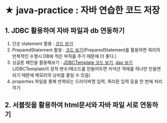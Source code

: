 # ★ java-practice : 자바 연습한 코드 저장
## 1. JDBC 활용하여 자바 파일과 db 연동하기   
1. 단순 statement 활용 : [코드 보기](https://github.com/junu0516/java-practice/blob/main/java%26sql%20%EC%97%B0%EB%8F%99%ED%95%98%EA%B8%B0/01_Statement/src/com/kh/member/model/dao/MemberDAO.java)
2. PreparedStatement 활용 : [코드 보기](https://github.com/junu0516/java-practice/blob/main/java%26sql%20%EC%97%B0%EB%8F%99%ED%95%98%EA%B8%B0/02_PreparedStatement/src/com/kh/member/model/dao/MemberDAO.java)(PreparedStatement를 활용하면 쿼리의 반복적인 수행시 DB에 적은 부하를 주기 때문에 더 좋다.)   
3. 싱글톤 패턴을 활용해보기 : [JDBCTemplate 코드 보기](https://github.com/junu0516/java-practice/blob/main/java%26sql%20%EC%97%B0%EB%8F%99%ED%95%98%EA%B8%B0/03_Singleton_Service/src/com/kh/common/JDBCTemplate.java), [dao 보기](https://github.com/junu0516/java-practice/blob/main/java%26sql%20%EC%97%B0%EB%8F%99%ED%95%98%EA%B8%B0/03_Singleton_Service/src/com/kh/member/model/dao/MemberDAO.java)   (JDBCTemplate의 정적 변수/메소드를 만들어두면 커넥션 객체를 하나만 만들면 되기 때문에 메모리의 낭비를 줄일 수 있음)   
4.  properties 파일을 통해 반복되는 드라이버명 입력, 쿼리문 입력 등을 한 번에 처리하기   
## 2. 서블릿을 활용하여 html문서와 자바 파일 서로 연동하기
